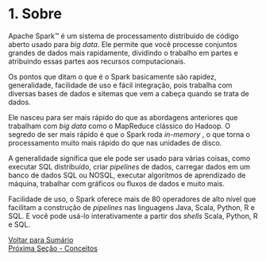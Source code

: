 # 1. Sobre

Apache Spark™ é um sistema de processamento distribuído de código aberto usado para *big data*. Ele permite que você processe conjuntos grandes de dados mais rapidamente, dividindo o trabalho em partes e atribuindo essas partes aos recursos computacionais.

Os pontos que ditam o que é o Spark basicamente são rapidez, generalidade, facilidade de uso e fácil integração, pois trabalha com diversas bases de dados e sitemas que vem a cabeça quando se trata de dados.

Ele nasceu para ser mais rápido do que as abordagens anteriores que trabalham com *big data* como o MapReduce clássico do Hadoop. O segredo de ser mais rápido é que o Spark roda *in-memory* , o que torna o processamento muito mais rápido do que nas unidades de disco.

A generalidade significa que ele pode ser usado para várias coisas, como executar SQL distribuído, criar *pipelines* de dados, carregar dados em um banco de dados SQL ou NOSQL, executar algoritmos de aprendizado de máquina, trabalhar com gráficos ou fluxos de dados e muito mais.

Facilidade de uso, o Spark oferece mais de 80 operadores de alto nível que facilitam a construção de *pipelines* nas linguagens Java, Scala, Python, R e SQL. E você pode usá-lo interativamente a partir dos *shells* Scala, Python, R e SQL.


[Voltar para Sumário](/tutorial_spark#sumário)  
[Próxima Seção - Conceitos](/seções/conceitos.md)